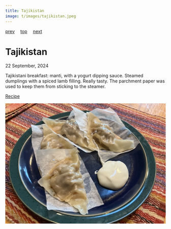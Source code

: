 ```yaml
---
title: Tajikistan
image: t/images/tajikistan.jpeg
---
```

[prev](taiwan.md)&emsp;
[top](../index.md)&emsp;
[next](tanzania.md)
# Tajikistan
22 September, 2024

Tajikistani breakfast: manti, with a yogurt dipping sauce. Steamed
dumplings with a spiced lamb filling. Really tasty.  The parchment
paper was used to keep them from sticking to the steamer.

[Recipe](https://tastycooking.recipes/manti-savory-tajik-dumplings/)<br>

![breakfast](images/tajikistan.jpeg)
